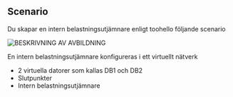 ## <a name="scenario"></a>Scenario

Du skapar en intern belastningsutjämnare enligt toohello följande scenario

![BESKRIVNING AV AVBILDNING](./media/load-balancer-get-started-ilb-scenario-include/figure1.png)

En intern belastningsutjämnare konfigureras i ett virtuellt nätverk

* 2 virtuella datorer som kallas DB1 och DB2
* Slutpunkter
* Intern belastningsutjämnare
